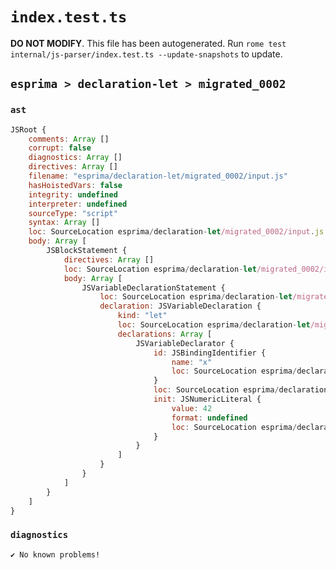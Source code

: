 # `index.test.ts`

**DO NOT MODIFY**. This file has been autogenerated. Run `rome test internal/js-parser/index.test.ts --update-snapshots` to update.

## `esprima > declaration-let > migrated_0002`

### `ast`

```javascript
JSRoot {
	comments: Array []
	corrupt: false
	diagnostics: Array []
	directives: Array []
	filename: "esprima/declaration-let/migrated_0002/input.js"
	hasHoistedVars: false
	integrity: undefined
	interpreter: undefined
	sourceType: "script"
	syntax: Array []
	loc: SourceLocation esprima/declaration-let/migrated_0002/input.js 1:0-2:0
	body: Array [
		JSBlockStatement {
			directives: Array []
			loc: SourceLocation esprima/declaration-let/migrated_0002/input.js 1:0-1:14
			body: Array [
				JSVariableDeclarationStatement {
					loc: SourceLocation esprima/declaration-let/migrated_0002/input.js 1:2-1:12
					declaration: JSVariableDeclaration {
						kind: "let"
						loc: SourceLocation esprima/declaration-let/migrated_0002/input.js 1:2-1:12
						declarations: Array [
							JSVariableDeclarator {
								id: JSBindingIdentifier {
									name: "x"
									loc: SourceLocation esprima/declaration-let/migrated_0002/input.js 1:6-1:7 (x)
								}
								loc: SourceLocation esprima/declaration-let/migrated_0002/input.js 1:6-1:12
								init: JSNumericLiteral {
									value: 42
									format: undefined
									loc: SourceLocation esprima/declaration-let/migrated_0002/input.js 1:10-1:12
								}
							}
						]
					}
				}
			]
		}
	]
}
```

### `diagnostics`

```
✔ No known problems!

```
